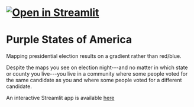 # [![Open in Streamlit](https://static.streamlit.io/badges/streamlit_badge_black_white.svg)](https://share.streamlit.io/cerickson30/purple_states_of_america/main)


# Purple States of America

Mapping presidential election results on a gradient rather than red/blue.

Despite the maps you see on election night---and no matter in which state or county you live---you live in a community where some people voted for the same candidate as you and where some people voted for a different candidate.

An interactive Streamlit app is available [here](https://share.streamlit.io/cerickson30/purple_states_of_america/main)